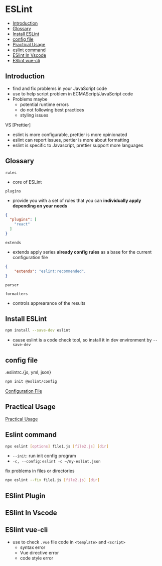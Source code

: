 # ESLint

* [Introduction](#introduction)
* [Glossary](#glossary)
* [Install ESLint](#install-eslint)
* [config file](#config-file)
* [Practical Usage](#practical-usage)
* [eslint command](#eslint-command)
* [ESlint In Vscode](#eslint-in-vscode)
* [ESlint vue-cli](#eslint-vue-cli)

## Introduction

- find and fix problems in your JavaScript code
- use to help script problem in ECMAScript/JavaScript code
- Problems maybe
  - potential runtime errors
  - do not following best practices
  - styling issues

VS [Prettier]

- eslint is more configurable, prettier is more opinionated
- eslint can report issues, pertier is more about formatting
- eslint is specific to Javascript, prettier support more languages

## Glossary

`rules`

- core of ESLint

`plugins`

- provide you with a set of rules that you can **individually apply depending on your needs**

```json
{
  "plugins": [
    "react"
  ]
}
```

`extends`

- extends apply series **already config rules** as a base for the current configuration file

```json
{
    "extends": "eslint:recommended",
}
```

`parser`

`formatters`

- controls apprearance of the results

## Install ESLint

```bash
npm install --save-dev eslint
```

- cause eslint is a code check tool, so install it in dev environment by `--save-dev`

## config file

.eslintrc.{js, yml, json}

```bash
npm init @eslint/config
```

[Configuration File](eslint-configuration-file.md)

## Practical Usage

[Practical Usage](eslint-practical-usage.md)

## Eslint command

```bash
npx eslint [options] file1.js [file2.js] [dir]
```

- `--init`: run init config program
- `-c, --config`: `eslint -c ~/my-eslint.json`

fix problems in files or directories

```bash
npx eslint --fix file1.js [file2.js] [dir]
```

## ESlint Plugin

## ESlint In Vscode

## ESlint vue-cli

- use to check `.vue` file code in `<template>` and `<script>`
  - syntax error
  - Vue directive error
  - code style error
